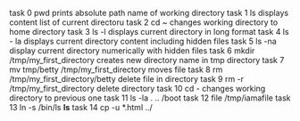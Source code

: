 task 0 pwd prints absolute path name of working directory
task 1 ls displays content list of current directoru
task 2 cd ~ changes working directory to home directory
task 3 ls -l displays current directory in long format
task 4 ls - la displays current directory content including hidden files
task 5 ls -na display current directory numerically with hidden files
task 6 mkdir /tmp/my_first_directory creates new directory name in tmp directory
task 7 mv tmp/betty /tmp/my_first_directory moves file
task 8 rm /tmp/my_first_directory/betty delete file in directory
task 9 rm  -r /tmp/my_first_directory delete directory
task 10 cd - changes working directory to previous one
task 11 ls -la . .. /boot
task 12 file /tmp/iamafile
task 13 ln -s /bin/ls __ls__
task 14 cp -u *.html ../
